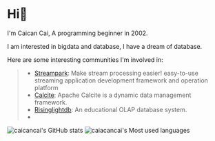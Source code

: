 # Hi👋
I'm Caican Cai, A programming beginner in 2002.

I am interested in bigdata and database, I have a dream of database.

Here are some interesting communities I'm involved in:

> - [Streampark](https://github.com/apache/incubator-streampark): Make stream processing easier! easy-to-use streaming application development framework and operation platform
> - [Calcite](https://github.com/apache/calcite): Apache Calcite is a dynamic data management framework.
> - [Risinglightdb](https://github.com/risinglightdb/risinglight): An educational OLAP database system.
> - 
![caicancai's GitHub stats](https://github-readme-stats.vercel.app/api?username=caicancai)
![caiacancai's Most used languages](https://github-readme-stats.vercel.app/api/top-langs/?username=caicancai&layout=compact&hide_border=true&langs_count=10)

